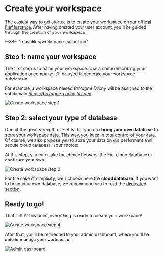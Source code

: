 # Create your workspace

The easiest way to get started is to create your workspace on our [official Fief instance](https://www.fief.dev). After having created your user account, you'll be guided through the creation of your **workspace**.

--8<-- "reusables/workspace-callout.md"

## Step 1: name your workspace

The first step is to name your workspace. Use a name describing your application or company: it'll be used to generate your workspace subdomain.

For example, a workspace named *Bretagne Duchy* will be assigned to the subdomain *https://bretagne-duchy.fief.dev*.

![Create workspace step 1](/assets/images/workspace-step1.png)

## Step 2: select your type of database

One of the great strength of Fief is that you can **bring your own database** to store your workspace data. This way, you keep in total control of your data. Of course, we also propose you to store your data on our performant and secure cloud database. Your choice!

At this step, you can make the choice between the Fief cloud database or configure your own.

![Create workspace step 2](/assets/images/workspace-step2.png)

For the sake of simplicity, we'll choose here the **cloud database**. If you want to bring your own database, we recommend you to read the [dedicated section](../going-further/byod.md).

## Ready to go!

That's it! At this point, everything is ready to create your workspace!

![Create workspace step 4](/assets/images/workspace-step4.png)

After that, you'll be redirected to your admin dashboard, where you'll be able to manage your workspace.

![Admin dashboard](/assets/images/admin-dashboard.png)
